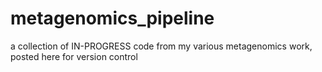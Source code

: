 # metagenomics_pipeline

a collection of IN-PROGRESS code from my various metagenomics work, posted here for version control
